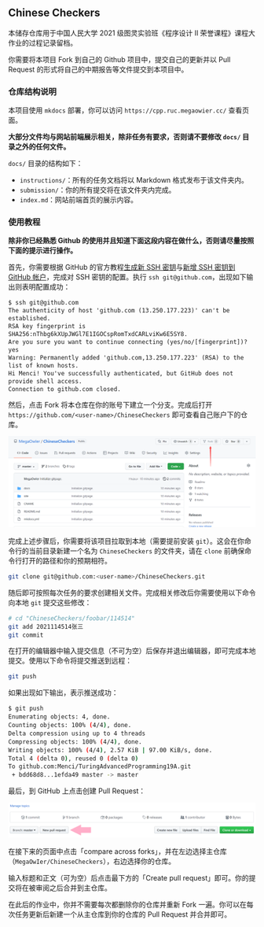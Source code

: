 ## Chinese Checkers

本储存仓库用于中国人民大学 2021 级图灵实验班《程序设计 II 荣誉课程》课程大作业的过程记录留档。

你需要将本项目 Fork 到自己的 Github 项目中，提交自己的更新并以 Pull Request 的形式将自己的中期报告等文件提交到本项目中。

### 仓库结构说明

本项目使用 `mkdocs` 部署，你可以访问 `https://cpp.ruc.megaowier.cc/` 查看页面。

**大部分文件均与网站前端展示相关，除非任务有要求，否则请不要修改 `docs/` 目录之外的任何文件。**

`docs/` 目录的结构如下：

+ `instructions/`：所有的任务文档将以 Markdown 格式发布于该文件夹内。
+ `submission/`：你的所有提交将在该文件夹内完成。
+ `index.md`：网站前端首页的展示内容。

### 使用教程

**除非你已经熟悉 Github 的使用并且知道下面这段内容在做什么，否则请尽量按照下面的提示进行操作。**

首先，你需要根据 GitHub 的官方教程[生成新 SSH 密钥](https://help.github.com/cn/articles/generating-a-new-ssh-key-and-adding-it-to-the-ssh-agent)与[新增 SSH 密钥到 GitHub 帐户](https://help.github.com/cn/articles/adding-a-new-ssh-key-to-your-github-account)，完成对 SSH 密钥的配置。执行 `ssh git@github.com`，出现如下输出则表明配置成功：

```
$ ssh git@github.com
The authenticity of host 'github.com (13.250.177.223)' can't be established.
RSA key fingerprint is SHA256:nThbg6kXUpJWGl7E1IGOCspRomTxdCARLviKw6E5SY8.
Are you sure you want to continue connecting (yes/no/[fingerprint])? yes
Warning: Permanently added 'github.com,13.250.177.223' (RSA) to the list of known hosts.
Hi Menci! You've successfully authenticated, but GitHub does not provide shell access.
Connection to github.com closed.
```

然后，点击 Fork 将本仓库在你的账号下建立一个分支。完成后打开 `https://github.com/<user-name>/ChineseCheckers` 即可查看自己账户下的仓库。

<center><img src="pic/fork.png" width="990"></center>

完成上述步骤后，你需要将该项目拉取到本地（需要提前安装 `git`）。这会在你命令行的当前目录新建一个名为 `ChineseCheckers` 的文件夹，请在 `clone` 前确保命令行打开的路径和你的预期相符。

```bash
git clone git@github.com:<user-name>/ChineseCheckers.git
```

随后即可按照每次任务的要求创建相关文件。完成相关修改后你需要使用以下命令向本地 `git` 提交这些修改：

```bash
# cd "ChineseCheckers/foobar/114514"
git add 2021114514张三
git commit
```

在打开的编辑器中输入提交信息（不可为空）后保存并退出编辑器，即可完成本地提交。使用以下命令将提交推送到远程：

```bash
git push
```

如果出现如下输出，表示推送成功：

```bash
$ git push
Enumerating objects: 4, done.
Counting objects: 100% (4/4), done.
Delta compression using up to 4 threads
Compressing objects: 100% (4/4), done.
Writing objects: 100% (4/4), 2.57 KiB | 97.00 KiB/s, done.
Total 4 (delta 0), reused 0 (delta 0)
To github.com:Menci/TuringAdvancedProgramming19A.git
 + bdd68d8...1efda49 master -> master
```

最后，到 GitHub 上点击创建 Pull Request：

<center><img src="pic/pr.png" width="990"></center>

在接下来的页面中点击「compare across forks」，并在左边选择主仓库（`MegaOwIer/ChineseCheckers`），右边选择你的仓库。

输入标题和正文（可为空）后点击最下方的「Create pull request」即可。你的提交将在被审阅之后合并到主仓库。

在此后的作业中，你并不需要每次都删除你的仓库并重新 Fork 一遍。你可以在每次任务更新后新建一个从主仓库到你的仓库的 Pull Request 并合并即可。
